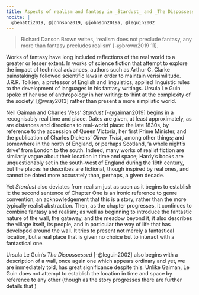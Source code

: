 ```yaml
---
title: Aspects of realism and fantasy in _Stardust_ and _The Dispossessed_
nocite: |
  @benatti2019, @johnson2019, @johnson2019a, @leguin2002
---
```


> Richard Danson Brown writes, ‘realism does not preclude fantasy, any more than fantasy precludes realism’ [-@brown2019 11].

Works of fantasy have long included reflections of the real world to a greater or lesser extent. In works of science fiction that attempt to explore the impact of technical advances, authors such as Arthur C. Clarke painstakingly followed scientific laws in order to maintain verisimilitude. J.R.R. Tolkien, a professor of English and linguistics, applied linguistic rules to the development of languages in his fantasy writings. Ursula Le Guin spoke of her use of anthropology in her writing: to ‘hint at the complexity of the society’ [@wray2013] rather than present a more simplistic world.

Neil Gaiman and Charles Vess’ _Stardust_ [-@gaiman2019] begins in a recognisably real time and place. Dates are given, at least approximately, as are distances and directions to real-world place: the late 1830s, by reference to the accession of Queen Victoria, her first Prime Minister, and the publication of Charles Dickens’ _Oliver Twist_, among other things; and somewhere in the north of England, or perhaps Scotland, ‘a whole night’s drive’ from London to the south. Indeed, many works of realist fiction are similarly vague about their location in time and space; Hardy’s books are unquestionably set in the south-west of England during the 19th century, but the places he describes are fictional, though inspired by real ones, and cannot be dated more accurately than, perhaps, a given decade.

Yet _Stardust_ also deviates from realism just as soon as it begins to establish it: the second sentence of Chapter One is an ironic reference to genre convention, an acknowledgement that this is a story, rather than the more typically realist abstraction. Then, as the chapter progresses, it continues to combine fantasy and realism; as well as beginning to introduce the fantastic nature of the wall, the gateway, and the meadow beyond it, it also describes the village itself, its people, and in particular the way of life that has developed around the wall. It tries to present not merely a fantastical location, but a real place that is given no choice but to interact with a fantastical one.

Ursula Le Guin’s _The Dispossessed_ [-@leguin2002] also begins with a description of a wall, once again one which appears ordinary and yet, we are immediately told, has great significance despite this. Unlike Gaiman, Le Guin does not attempt to establish the location in time and space by reference to any other (though as the story progresses there are further details that )
